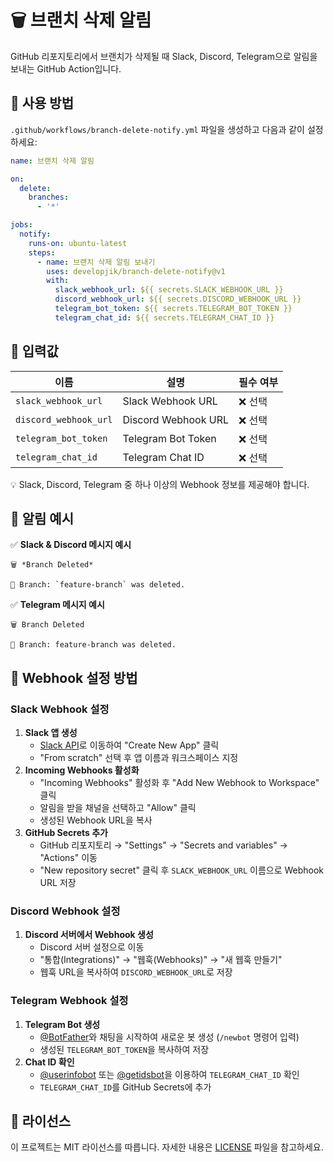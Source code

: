 # 🗑️ 브랜치 삭제 알림

GitHub 리포지토리에서 브랜치가 삭제될 때 Slack, Discord, Telegram으로 알림을 보내는 GitHub Action입니다.

## 🚀 사용 방법

`.github/workflows/branch-delete-notify.yml` 파일을 생성하고 다음과 같이 설정하세요:

```yaml
name: 브랜치 삭제 알림

on:
  delete:
    branches:
      - '*'

jobs:
  notify:
    runs-on: ubuntu-latest
    steps:
      - name: 브랜치 삭제 알림 보내기
        uses: developjik/branch-delete-notify@v1
        with:
          slack_webhook_url: ${{ secrets.SLACK_WEBHOOK_URL }}
          discord_webhook_url: ${{ secrets.DISCORD_WEBHOOK_URL }}
          telegram_bot_token: ${{ secrets.TELEGRAM_BOT_TOKEN }}
          telegram_chat_id: ${{ secrets.TELEGRAM_CHAT_ID }}
```

## 🔧 입력값

| 이름                  | 설명                | 필수 여부 |
| --------------------- | ------------------- | --------- |
| `slack_webhook_url`   | Slack Webhook URL   | ❌ 선택   |
| `discord_webhook_url` | Discord Webhook URL | ❌ 선택   |
| `telegram_bot_token`  | Telegram Bot Token  | ❌ 선택   |
| `telegram_chat_id`    | Telegram Chat ID    | ❌ 선택   |

💡 Slack, Discord, Telegram 중 하나 이상의 Webhook 정보를 제공해야 합니다.

## 📩 알림 예시

✅ **Slack & Discord 메시지 예시**

```
🗑️ *Branch Deleted*

🔹 Branch: `feature-branch` was deleted.
```

✅ **Telegram 메시지 예시**

```
🗑️ Branch Deleted

🔹 Branch: feature-branch was deleted.
```

## 🔧 Webhook 설정 방법

### Slack Webhook 설정

1. **Slack 앱 생성**
   - [Slack API](https://api.slack.com/apps)로 이동하여 "Create New App" 클릭
   - "From scratch" 선택 후 앱 이름과 워크스페이스 지정
2. **Incoming Webhooks 활성화**
   - "Incoming Webhooks" 활성화 후 "Add New Webhook to Workspace" 클릭
   - 알림을 받을 채널을 선택하고 "Allow" 클릭
   - 생성된 Webhook URL을 복사
3. **GitHub Secrets 추가**
   - GitHub 리포지토리 → "Settings" → "Secrets and variables" → "Actions" 이동
   - "New repository secret" 클릭 후 `SLACK_WEBHOOK_URL` 이름으로 Webhook URL 저장

### Discord Webhook 설정

1. **Discord 서버에서 Webhook 생성**
   - Discord 서버 설정으로 이동
   - "통합(Integrations)" → "웹훅(Webhooks)" → "새 웹훅 만들기"
   - 웹훅 URL을 복사하여 `DISCORD_WEBHOOK_URL`로 저장

### Telegram Webhook 설정

1. **Telegram Bot 생성**
   - [@BotFather](https://t.me/BotFather)와 채팅을 시작하여 새로운 봇 생성 (`/newbot` 명령어 입력)
   - 생성된 `TELEGRAM_BOT_TOKEN`을 복사하여 저장
2. **Chat ID 확인**
   - [@userinfobot](https://t.me/userinfobot) 또는 [@getidsbot](https://t.me/getidsbot)을 이용하여 `TELEGRAM_CHAT_ID` 확인
   - `TELEGRAM_CHAT_ID`를 GitHub Secrets에 추가

## 📜 라이선스

이 프로젝트는 MIT 라이선스를 따릅니다. 자세한 내용은 [LICENSE](LICENSE) 파일을 참고하세요.
